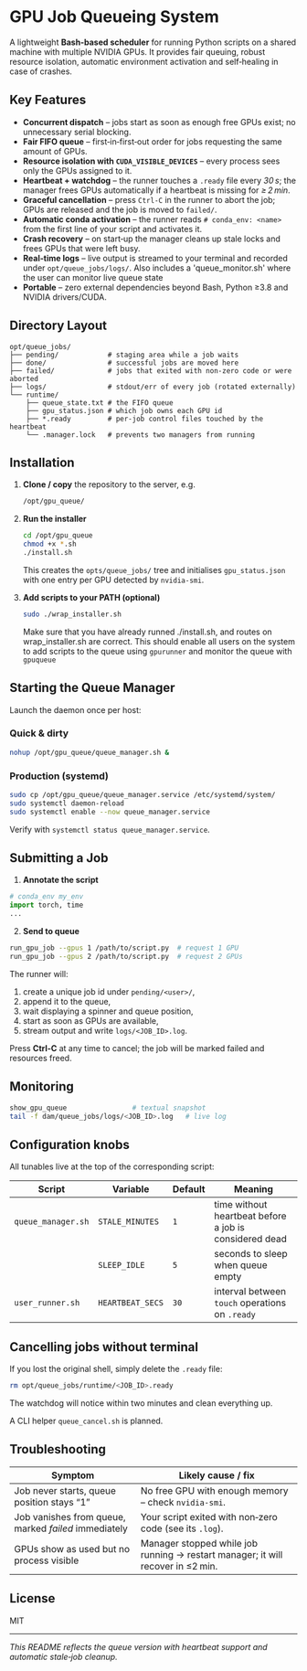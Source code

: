 # GPU Job Queueing System

A lightweight **Bash‑based scheduler** for running Python scripts on a shared machine with multiple NVIDIA GPUs. It provides fair queuing, robust resource isolation, automatic environment activation and self‑healing in case of crashes.

## Key Features

* **Concurrent dispatch** – jobs start as soon as enough free GPUs exist; no unnecessary serial blocking.
* **Fair FIFO queue** – first‑in‑first‑out order for jobs requesting the same amount of GPUs.
* **Resource isolation with `CUDA_VISIBLE_DEVICES`** – every process sees only the GPUs assigned to it.
* **Heartbeat + watchdog** – the runner touches a `.ready` file every *30 s*; the manager frees GPUs automatically if a heartbeat is missing for *≥ 2 min*.
* **Graceful cancellation** – press `Ctrl‑C` in the runner to abort the job; GPUs are released and the job is moved to `failed/`.
* **Automatic conda activation** – the runner reads `# conda_env: <name>` from the first line of your script and activates it.
* **Crash recovery** – on start‑up the manager cleans up stale locks and frees GPUs that were left busy.
* **Real‑time logs** – live output is streamed to your terminal and recorded under `opt/queue_jobs/logs/`.
Also includes a 'queue_monitor.sh' where the user can monitor live queue state
* **Portable** – zero external dependencies beyond Bash, Python ≥3.8 and NVIDIA drivers/CUDA.

## Directory Layout

```
opt/queue_jobs/
├── pending/            # staging area while a job waits
├── done/               # successful jobs are moved here
├── failed/             # jobs that exited with non‑zero code or were aborted
├── logs/               # stdout/err of every job (rotated externally)
└── runtime/
    ├── queue_state.txt # the FIFO queue
    ├── gpu_status.json # which job owns each GPU id
    ├── *.ready         # per‑job control files touched by the heartbeat
    └── .manager.lock   # prevents two managers from running
```

## Installation

1. **Clone / copy** the repository to the server, e.g.

   ```bash
   /opt/gpu_queue/
   ```

2. **Run the installer**

   ```bash
   cd /opt/gpu_queue
   chmod +x *.sh
   ./install.sh
   ```

   This creates the `opts/queue_jobs/` tree and initialises `gpu_status.json` with one entry per GPU detected by `nvidia-smi`.

3. **Add scripts to your PATH (optional)**

   ```bash
   sudo ./wrap_installer.sh
   ```
   Make sure that you have already runned ./install.sh, and routes on wrap_installer.sh are correct.
   This should enable all users on the system to add scripts to the queue using `gpurunner` and monitor the queue with `gpuqueue`

## Starting the Queue Manager

Launch the daemon once per host:

### Quick & dirty

```bash
nohup /opt/gpu_queue/queue_manager.sh &
```

### Production (systemd)

```bash
sudo cp /opt/gpu_queue/queue_manager.service /etc/systemd/system/
sudo systemctl daemon-reload
sudo systemctl enable --now queue_manager.service
```

Verify with `systemctl status queue_manager.service`.

## Submitting a Job

1. **Annotate the script**

```python
# conda_env my_env
import torch, time
...
```

2. **Send to queue**

```bash
run_gpu_job --gpus 1 /path/to/script.py  # request 1 GPU
run_gpu_job --gpus 2 /path/to/script.py  # request 2 GPUs
```

The runner will:

1. create a unique job id under `pending/<user>/`,
2. append it to the queue,
3. wait displaying a spinner and queue position,
4. start as soon as GPUs are available,
5. stream output and write `logs/<JOB_ID>.log`.

Press **Ctrl‑C** at any time to cancel; the job will be marked failed and resources freed.

## Monitoring

```bash
show_gpu_queue                # textual snapshot
tail -f dam/queue_jobs/logs/<JOB_ID>.log   # live log
```

## Configuration knobs

All tunables live at the top of the corresponding script:

| Script             | Variable         | Default | Meaning                                                |
| ------------------ | ---------------- | ------- | ------------------------------------------------------ |
| `queue_manager.sh` | `STALE_MINUTES`  | `1`     | time without heartbeat before a job is considered dead |
|                    | `SLEEP_IDLE`     | `5`     | seconds to sleep when queue empty                      |
| `user_runner.sh`   | `HEARTBEAT_SECS` | `30`    | interval between `touch` operations on `.ready`        |

## Cancelling jobs without terminal

If you lost the original shell, simply delete the `.ready` file:

```bash
rm opt/queue_jobs/runtime/<JOB_ID>.ready
```

The watchdog will notice within two minutes and clean everything up.

A CLI helper `queue_cancel.sh` is planned.

## Troubleshooting

| Symptom                                              | Likely cause / fix                                                              |
| ---------------------------------------------------- | ------------------------------------------------------------------------------- |
| Job never starts, queue position stays “1”           | No free GPU with enough memory – check `nvidia-smi`.                            |
| Job vanishes from queue, marked *failed* immediately | Your script exited with non‑zero code (see its `.log`).                         |
| GPUs show as used but no process visible             | Manager stopped while job running → restart manager; it will recover in ≤2 min. |

## License

MIT

---

*This README reflects the queue version with heartbeat support and automatic stale‑job cleanup.*
